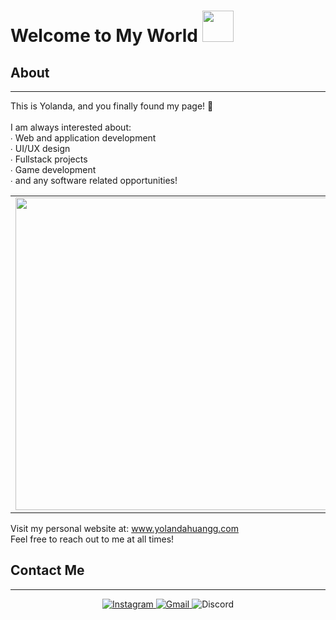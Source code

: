 
  <h1> Welcome to My World <img src="https://i.pinimg.com/originals/de/68/bc/de68bcd3cec52fc34109b643fbc96949.gif" width="50px"> </h1>
  </div>

  ## About
  -------------------
  <body>
    <table style="border:0px solid white;>
      <tr>
        <td style="border: 0px;">
          This is Yolanda, and you finally found my page! 🤫 <br/><br/>
          I am always interested about: <br/>
          ∙ Web and application development <br/>
          ∙ UI/UX design <br/>
          ∙ Fullstack projects <br/>
          ∙ Game development <br/>
          ∙ and any software related opportunities! <br/>
        </td>
        <td style="border: 0px;"><img src="https://media3.giphy.com/media/U8wCBLhkjNknS/giphy.gif" width="500px"></td>
      </tr>
    </table>
  </body>



  
  Visit my personal website at: www.yolandahuangg.com <br />
  Feel free to reach out to me at all times! <br />
  </div>


  ## Contact Me
  -------------------

  <div>
  <div align="center">

  <a href="https://www.instagram.com/yolandahuangg//">![Instagram](https://img.shields.io/badge/yolandahuangg-%23E4405F.svg?style=for-the-badge&logo=Instagram&logoColor=white) </a>
  <a href="mailto:yolandahuang2004@gmail.com">![Gmail](https://img.shields.io/badge/yolandahuang2004-%231DA1F2.svg?style=for-the-badge&logo=Gmail&logoColor=white) </a> 
  ![Discord](https://img.shields.io/badge/SpaceOddity%235841-%237289DA.svg?style=for-the-badge&logo=discord&logoColor=white) 
  
